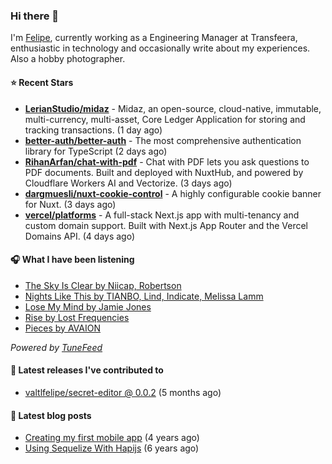 ### Hi there 👋

I'm [Felipe](https://felipevm.com), currently working as a Engineering Manager at Transfeera, enthusiastic in technology and occasionally write about my experiences. Also a hobby photographer.

#### ⭐ Recent Stars
- **[LerianStudio/midaz](https://github.com/LerianStudio/midaz)** - Midaz, an open-source, cloud-native, immutable, multi-currency, multi-asset, Core Ledger Application for storing and tracking transactions.  (1 day ago)
- **[better-auth/better-auth](https://github.com/better-auth/better-auth)** - The most comprehensive authentication library for TypeScript (2 days ago)
- **[RihanArfan/chat-with-pdf](https://github.com/RihanArfan/chat-with-pdf)** - Chat with PDF lets you ask questions to PDF documents. Built and deployed with NuxtHub, and powered by Cloudflare Workers AI and Vectorize. (3 days ago)
- **[dargmuesli/nuxt-cookie-control](https://github.com/dargmuesli/nuxt-cookie-control)** - A highly configurable cookie banner for Nuxt. (3 days ago)
- **[vercel/platforms](https://github.com/vercel/platforms)** - A full-stack Next.js app with multi-tenancy and custom domain support. Built with Next.js App Router and the Vercel Domains API. (4 days ago)

#### 🎧 What I have been listening
- [The Sky Is Clear by Niicap, Robertson](https://open.spotify.com/track/1vbgLS25gmomRIPRNTGW55)
- [Nights Like This by TIANBO, Lind, Indicate, Melissa Lamm](https://open.spotify.com/track/5CkBf0VwcR2cqfmoJuPAUE)
- [Lose My Mind by Jamie Jones](https://open.spotify.com/track/5cJZzpcqdwkUvD2f88wcgS)
- [Rise by Lost Frequencies](https://open.spotify.com/track/7HXBG0W8gFJwHUh5mVF9tf)
- [Pieces by AVAION](https://open.spotify.com/track/5H95n43z0KFcXGCEc0ewe1)

_Powered by [TuneFeed](https://tunefeed.app?ref=valtlfelipe-gh-profile)_ 

#### 🚀 Latest releases I've contributed to


- [valtlfelipe/secret-editor @ 0.0.2](https://github.com/valtlfelipe/secret-editor/releases/tag/0.0.2) (5 months ago)

#### 📄 Latest blog posts
- [Creating my first mobile app](https://felipevm.com/posts/creating-my-first-mobile-app/) (4 years ago)
- [Using Sequelize With Hapijs](https://felipevm.com/posts/using-sequelize-with-hapijs/) (6 years ago)
